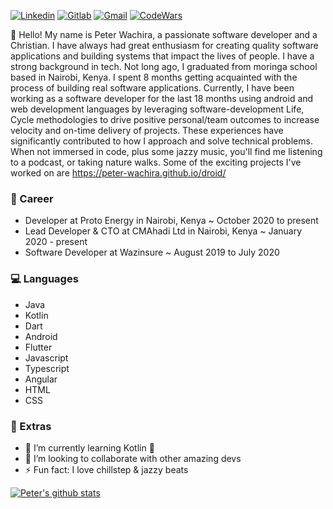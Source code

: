 [![Linkedin](https://img.shields.io/badge/peter-wachira-blue?style=flat&logo=Linkedin&logoColor=white&link=https://www.linkedin.com/in/peter-wachira/)](https://www.linkedin.com/in/peter-wachira/)
[![Gitlab](https://img.shields.io/badge/Gitlab%20-blue?style=flat&logo=Gitlab&logoColor=white)](https://www.gitlab.com/peter-wachira)
[![Gmail](https://img.shields.io/badge/-pwachira900@gmail.com-d14836?style=flat&logo=Gmail&logoColor=white&link=mailto:pwachira900@gmail.com)](mailto:pwachira900@gmail.com)
[![CodeWars](https://img.shields.io/badge/CodeWars%20-brightgreen.svg)](https://www.codewars.com/users/peethack)


👋 Hello! My name is Peter Wachira, a passionate software developer and a Christian. I have always had great enthusiasm for creating quality software applications and building systems that impact the lives of people.  I have a strong background in tech. Not long ago, I graduated from moringa school based in Nairobi, Kenya. I spent 8 months getting acquainted with the process of building real software applications. Currently, I have been working as a software developer for the last 18 months using android and web development languages by leveraging software-development Life, Cycle methodologies to drive positive personal/team outcomes to increase velocity and on-time delivery of projects. These experiences have significantly contributed to how I approach and solve technical problems. When not immersed in code, plus some jazzy music, you'll find me listening to a podcast, or taking nature walks. Some of the exciting projects I've worked on are https://peter-wachira.github.io/droid/ 



### 💼 Career
- Developer at Proto Energy in Nairobi, Kenya ~ October 2020 to present 
- Lead Developer & CTO at CMAhadi Ltd in Nairobi, Kenya ~ January 2020 - present
- Software Developer at Wazinsure ~ August 2019 to July 2020


### 💻 Languages
- Java
- Kotlin
- Dart 
- Android
- Flutter
- Javascript
- Typescript 
- Angular
- HTML
- CSS


### 🎉 Extras

- 🌱 I’m currently learning Kotlin 🤣
- 👯 I’m looking to collaborate with other amazing devs
- ⚡ Fun fact: I love chillstep & jazzy beats


[![Peter's github stats](https://github-readme-stats.vercel.app/api?username=peter-wachira&show_icons=true&title_color=d128d4&icon_color=28d442&text_color=dbdae3&bg_color=162024)](https://github.com/peter-wachira)

>
